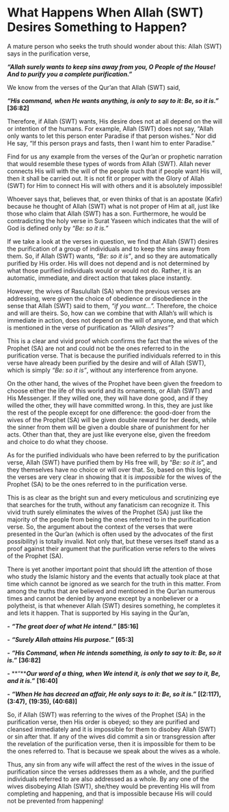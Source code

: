 What Happens When Allah (SWT) Desires Something to Happen?
==========================================================

A mature person who seeks the truth should wonder about this: Allah
(SWT) says in the purification verse,

***“Allah surely wants to keep sins away from you, O People of the
House! And to purify you a complete purification.”***

We know from the verses of the Qur’an that Allah (SWT) said,

***“His command,*** ***when He wants anything, is only to say to it: Be,
so it is.”*** **[36:82]**

Therefore, if Allah (SWT) wants, His desire does not at all depend on
the will or intention of the humans. For example, Allah (SWT) does not
say, “Allah only wants to let this person enter Paradise if that person
wishes.” Nor did He say, “If this person prays and fasts, then I want
him to enter Paradise.”

Find for us any example from the verses of the Qur’an or prophetic
narration that would resemble these types of words from Allah (SWT).
Allah never connects His will with the will of the people such that if
people want His will, then it shall be carried out. It is not fit or
proper with the Glory of Allah (SWT) for Him to connect His will with
others and it is absolutely impossible!

Whoever says that, believes that, or even thinks of that is an apostate
(Kafir) because he thought of Allah (SWT) what is not proper of Him at
all, just like those who claim that Allah (SWT) has a son. Furthermore,
he would be contradicting the holy verse in Surat Yaseen which indicates
that the will of God is defined only by *“Be: so it is.”*

If we take a look at the verses in question, we find that Allah (SWT)
desires the purification of a group of individuals and to keep the sins
away from them. So, if Allah (SWT) wants, *“Be: so it is”*, and so they
are automatically purified by His order. His will does not depend and is
not determined by what those purified individuals would or would not do.
Rather, it is an automatic, immediate, and direct action that takes
place instantly.

However, the wives of Rasulullah (SA) whom the previous verses are
addressing, were given the choice of obedience or disobedience in the
sense that Allah (SWT) said to them, *“if you want...”.* Therefore, the
choice and will are theirs. So, how can we combine that with Allah’s
will which is immediate in action, does not depend on the will of
anyone, and that which is mentioned in the verse of purification as
*“Allah* *desires”*?

This is a clear and vivid proof which confirms the fact that the wives
of the Prophet (SA) are not and could not be the ones referred to in the
purification verse. That is because the purified individuals referred to
in this verse have already been purified by the desire and will of Allah
(SWT), which is simply *“Be: so it is”*, without any interference from
anyone.

On the other hand, the wives of the Prophet have been given the freedom
to choose either the life of this world and its ornaments, or Allah
(SWT) and His Messenger. If they willed one, they will have done good,
and if they willed the other, they will have committed wrong. In this,
they are just like the rest of the people except for one difference: the
good-doer from the wives of the Prophet (SA) will be given double reward
for her deeds, while the sinner from them will be given a double share
of punishment for her acts. Other than that, they are just like everyone
else, given the freedom and choice to do what they choose.

As for the purified individuals who have been referred to by the
purification verse, Allah (SWT) have purified them by His free will, by
“*Be: so it is*”, and they themselves have no choice or will over that.
So, based on this logic, the verses are very clear in showing that it is
*impossible* for the wives of the Prophet (SA) to be the ones referred
to in the purification verse.

This is as clear as the bright sun and every meticulous and scrutinizing
eye that searches for the truth, without any fanaticism can recognize
it. This vivid truth surely eliminates the wives of the Prophet (SA)
just like the majority of the people from being the ones referred to in
the purification verse. So, the argument about the context of the verses
that were presented in the Qur’an (which is often used by the advocates
of the first possibility) is totally invalid. Not only that, but these
verses itself stand as a proof against their argument that the
purification verse refers to the wives of the Prophet (SA).

There is yet another important point that should lift the attention of
those who study the Islamic history and the events that actually took
place at that time which cannot be ignored as we search for the truth in
this matter. From among the truths that are believed and mentioned in
the Qur’an numerous times and cannot be denied by anyone except by a
nonbeliever or a polytheist, is that whenever Allah (SWT) desires
something, he completes it and lets it happen. That is supported by His
saying in the Qur’an,

***-*** ***“The great doer of what He intend.”*** **[85:16]**

***-*** ***“Surely Allah attains His purpose.”*** **[65:3]**

***-*** ***“His Command, when He intends something, is only to say to
it: Be, so it is.”*** **[36:82]**

**-** **“*****Our word of a thing, when We intend it, is only that we
say to it, Be, and it is.”*** **[16:40]**

***-*** ***“When He has decreed an affair, He only says to it: Be, so it
is.”*** **[(2:117), (3:47),** **(19:35), (40:68)]**

So, if Allah (SWT) was referring to the wives of the Prophet (SA) in the
purification verse, then His order is obeyed; so they are purified and
cleansed immediately and it is impossible for them to disobey Allah
(SWT) or sin after that. If any of the wives did commit a sin or
transgression after the revelation of the purification verse, then it is
impossible for them to be the ones referred to. That is because we speak
about the wives as a whole.

Thus, any sin from any wife will affect the rest of the wives in the
issue of purification since the verses addresses them as a whole, and
the purified individuals referred to are also addressed as a whole. By
any one of the wives disobeying Allah (SWT), she/they would be
preventing His will from completing and happening, and that is
impossible because His will could not be prevented from happening!


